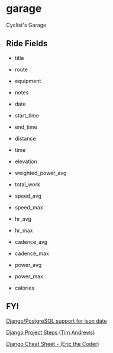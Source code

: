 # garage
Cyclist's Garage

## Ride Fields
* title
* route
* equipment
* notes

* date
* start_time
* end_time
  
* distance
* time
* elevation
* weighted_power_avg
* total_work
* speed_avg
* speed_max
* hr_avg
* hr_max
* cadence_avg
* cadence_max
* power_avg
* power_max
* calories

## FYI
[Django/PostgreSQL support for json date](https://pganalyze.com/blog/postgres-jsonb-django-python)

[Django Project Steps (Tim Andrews)](https://gist.github.com/timpandrews/0d71f20eaaef05cd73b36ba70b4c3093)

[Django Cheat Sheet - (Eric the Coder)](https://dev.to/ericchapman/my-beloved-django-cheat-sheet-2056)
